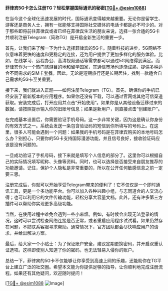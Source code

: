 **菲律宾5G卡怎么注册TG？轻松掌握国际通讯的秘密[[TG💪+ @esim1088](https://t.me/s/esim1088)]**

在当今这个全球化迅速发展的时代，国际通讯变得越来越重要。无论你是留学生、游客还是商务人士，拥有一张能够支持国际社交媒体的电话卡都是必不可少的。对于那些即将前往菲律宾或者已经在菲律宾生活的朋友来说，选择一张合适的5G卡并顺利注册Telegram（简称TG）是开启全新生活的重要一步。

首先，让我们来了解一下为什么选择菲律宾的5G卡。随着科技的进步，5G网络不仅意味着更快的速度和更稳定的连接，还为用户提供了更加多样化的服务体验。比如，在线学习、远程办公、高清视频通话等需求都可以通过5G网络得到满足。而菲律宾作为一个热门旅游目的地和留学国家，其通信市场也逐渐成熟，提供多种适合不同需求的SIM卡套餐。因此，无论是短期旅行还是长期居住，找到一款适合自己需求的5G卡至关重要。

接下来，我们就进入正题——如何注册Telegram（TG）。首先，确保你的手机已经安装了最新版本的应用程序。如果你还没有下载，可以通过官网或其他可信渠道获取。安装完成后，打开应用并点击“开始使用”。如果你是从其他设备迁移过来的数据，请按照提示输入你的旧账号信息；如果是新用户，则直接点击“创建账户”。

在完成基本设置后，你需要验证手机号码。这一步非常关键，因为这是确认你身份的有效方式之一。系统会发送一条包含验证码的短信到你所填写的号码上。在这里，很多人可能会遇到一个问题：如果我的手机号码是在菲律宾购买的本地号码怎么办？别担心，只要你的5G卡支持国际漫游功能，并且信号良好，接收验证码应该是没有问题的。

一旦成功验证了手机号码，接下来就是填写个人信息的部分了。这里你可以根据自己的实际情况填写昵称、头像等资料。同时，也可以选择是否接受来自朋友推荐的功能邀请。记住，保护个人隐私是非常重要的，所以在公开任何敏感信息之前一定要三思。

注册完成后，你就可以开始享受Telegram带来的便利了！它不仅仅是一个即时通讯工具，更是一个多功能平台。你可以加入各种兴趣小组，与志同道合的人交流心得；也可以利用它的文件传输功能，轻松分享大容量文档。此外，还有许多第三方插件可以帮助你实现更多高级功能。

当然，在使用过程中难免会遇到一些小麻烦。例如，有时候会出现无法登录的情况，这时可以尝试检查网络连接是否正常，或者重启应用程序试试看。如果仍然存在问题，不妨联系客服寻求帮助。通常情况下，官方团队都会尽快响应用户的请求，并给出解决方案。

最后，给大家一个小贴士：为了保证账户安全，建议定期更换密码，并开启双重认证选项。这样即使别人知道了你的密码，也无法轻易入侵你的账户。

总结一下，菲律宾的5G卡不仅能够让你享受到高速上网的乐趣，还能助你在TG平台上建立广泛的社交圈。希望本文能为你提供足够的指导，让你顺利地完成注册流程。如果还有其他疑问，欢迎随时提问！

[[TG💪+ @esim1088](https://t.me/s/esim1088) ![Image](https://i.postimg.cc/4NQfJmqS/Snipaste-2025-05-13-00-14-12.png)]